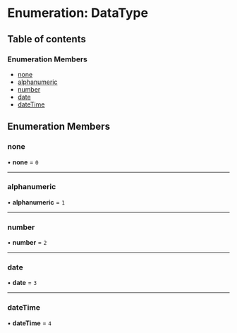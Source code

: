 # Enumeration: DataType

## Table of contents

### Enumeration Members

- [none](DataType.md#none)
- [alphanumeric](DataType.md#alphanumeric)
- [number](DataType.md#number)
- [date](DataType.md#date)
- [dateTime](DataType.md#datetime)

## Enumeration Members

### none

• **none** = ``0``

___

### alphanumeric

• **alphanumeric** = ``1``

___

### number

• **number** = ``2``

___

### date

• **date** = ``3``

___

### dateTime

• **dateTime** = ``4``
